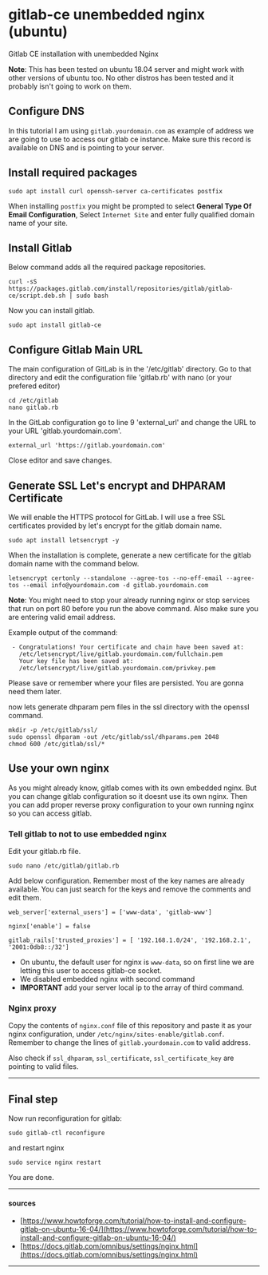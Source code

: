 # gitlab-ce unembedded nginx (ubuntu)
Gitlab CE installation with unembedded Nginx

**Note**: This has been tested on ubuntu 18.04 server and might work with other versions of ubuntu too. No other distros has been tested and it probably isn't going to work on them.


## Configure DNS

In this tutorial I am using `gitlab.yourdomain.com` as example of address we are going to use to access our gitlab ce instance. Make sure this record is available on DNS and is pointing to your server.

## Install required packages

```
sudo apt install curl openssh-server ca-certificates postfix
```

When installing `postfix` you might be prompted to select **General Type Of Email Configuration**, Select `Internet Site` and enter fully qualified domain name of your site.

## Install Gitlab

Below command adds all the required package repositories.

```
curl -sS https://packages.gitlab.com/install/repositories/gitlab/gitlab-ce/script.deb.sh | sudo bash
```

Now you can install gitlab.

```
sudo apt install gitlab-ce
```

## Configure Gitlab Main URL

The main configuration of GitLab is in the '/etc/gitlab' directory. Go to that directory and edit the configuration file 'gitlab.rb' with nano (or your prefered editor)

```
cd /etc/gitlab
nano gitlab.rb
```

In the GitLab configuration go to line 9 'external_url' and change the URL to your URL 'gitlab.yourdomain.com'.

```
external_url 'https://gitlab.yourdomain.com'
```
Close editor and save changes.

## Generate SSL Let's encrypt and DHPARAM Certificate

We will enable the HTTPS protocol for GitLab. I will use a free SSL certificates provided by let's encrypt for the gitlab domain name.

```
sudo apt install letsencrypt -y
```

When the installation is complete, generate a new certificate for the gitlab domain name with the command below.

```
letsencrypt certonly --standalone --agree-tos --no-eff-email --agree-tos --email info@yourdomain.com -d gitlab.yourdomain.com
```

**Note**: You might need to stop your already running nginx or stop services that run on port 80 before you run the above command. Also make sure you are entering valid email address.

Example output of the command:

```
 - Congratulations! Your certificate and chain have been saved at:
   /etc/letsencrypt/live/gitlab.yourdomain.com/fullchain.pem
   Your key file has been saved at:
   /etc/letsencrypt/live/gitlab.yourdomain.com/privkey.pem
```

Please save or remember where your files are persisted. You are gonna need them later.

now lets generate dhparam pem files in the ssl directory with the openssl command.

```
mkdir -p /etc/gitlab/ssl/
sudo openssl dhparam -out /etc/gitlab/ssl/dhparams.pem 2048
chmod 600 /etc/gitlab/ssl/*
```

## Use your own nginx

As you might already know, gitlab comes with its own embedded nginx. But you can change gitlab configuration so it doesnt use its own nginx. Then you can add proper reverse proxy configuration to your own running nginx so you can access gitlab.

### Tell gitlab to not to use embedded nginx

Edit your gitlab.rb file.

```
sudo nano /etc/gitlab/gitlab.rb
```
Add below configuration. Remember most of the key names are already available. You can just search for the keys and remove the comments and edit them.

```
web_server['external_users'] = ['www-data', 'gitlab-www']

nginx['enable'] = false

gitlab_rails['trusted_proxies'] = [ '192.168.1.0/24', '192.168.2.1', '2001:0db8::/32']
```

- On ubuntu, the default user for nginx is `www-data`, so on first line we are letting this user to access gitlab-ce socket.
- We disabled embedded nginx with second command
- **IMPORTANT** add your server local ip to the array of third command.

### Nginx proxy

Copy the contents of `nginx.conf` file of this repository and paste it as your nginx configuration, under `/etc/nginx/sites-enable/gitlab.conf`. Remember to change the lines of `gitlab.yourdomain.com` to valid address.

Also check if `ssl_dhparam`, `ssl_certificate`, `ssl_certificate_key` are pointing to valid files.

---

## Final step

Now run reconfiguration for gitlab:

```
sudo gitlab-ctl reconfigure
```

and restart nginx

```
sudo service nginx restart
```

You are done.

---

#### sources

- [https://www.howtoforge.com/tutorial/how-to-install-and-configure-gitlab-on-ubuntu-16-04/](https://www.howtoforge.com/tutorial/how-to-install-and-configure-gitlab-on-ubuntu-16-04/)
- [https://docs.gitlab.com/omnibus/settings/nginx.html](https://docs.gitlab.com/omnibus/settings/nginx.html)

---
